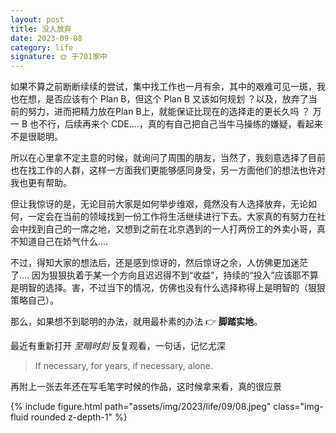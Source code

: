 ```yaml
---
layout: post
title: 没人放弃
date: 2023-09-08
category: life 
signature: 🌞 于701家中
---
```


如果不算之前断断续续的尝试，集中找工作也一月有余，其中的艰难可见一斑，我也在想，是否应该有个 Plan B，但这个 Plan B 又该如何规划 ？以及，放弃了当前的努力，进而把精力放在Plan B上，就能保证比现在的选择走的更长久吗 ？ 万一 B 也不行，后续再来个 CDE....，真的有自己把自己当牛马操练的嫌疑，看起来不是很聪明。

所以在心里拿不定主意的时候，就询问了周围的朋友，当然了，我刻意选择了目前也在找工作的人群，这样一方面我们更能够感同身受，另一方面他们的想法也许对我也更有帮助。

但让我惊讶的是，无论目前大家是如何举步维艰，竟然没有人选择放弃，无论如何，一定会在当前的领域找到一份工作将生活继续进行下去。大家真的有努力在社会中找到自己的一席之地，又想到之前在北京遇到的一人打两份工的外卖小哥，真不知道自己在娇气什么....

不过，得知大家的想法后，还是感到惊讶的，然后惊讶之余，人仿佛更加迷茫了.... 因为狠狠执着于某一个方向且迟迟得不到“收益”，持续的“投入”应该耶不算是明智的选择。害，不过当下的情况，仿佛也没有什么选择称得上是明智的（狠狠策略自己）。

那么，如果想不到聪明的办法，就用最朴素的办法 👉 **脚踏实地**。

最近有重新打开 *至暗时刻* 反复观看，一句话，记忆尤深

> If necessary, for years, if necessary, alone.

再附上一张去年还在写毛笔字时候的作品，这时候拿来看，真的很应景

<div class="row justify-content-sm-center">
    <div class="col-sm-8 mt-3 mt-md-0">
        {% include figure.html path="assets/img/2023/life/09/08.jpeg" class="img-fluid rounded z-depth-1" %}
    </div>
</div>